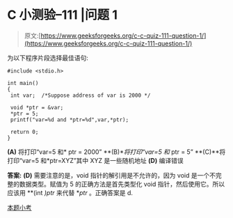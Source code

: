 # C 小测验–111 |问题 1

> 原文:[https://www.geeksforgeeks.org/c-c-quiz-111-question-1/](https://www.geeksforgeeks.org/c-c-quiz-111-question-1/)

为以下程序片段选择最佳语句:

```
#include <stdio.h>

int main()
{
 int var;  /*Suppose address of var is 2000 */

 void *ptr = &var;
 *ptr = 5;
 printf("var=%d and *ptr=%d",var,*ptr);

 return 0;
}
```

**(A)** 将打印“var=5 和* ptr = 2000”
**(B)**将打印“var=5 和* ptr = 5”
**(C)**将打印“var=5 和*ptr=XYZ”其中 XYZ 是一些随机地址
**(D)** 编译错误

**答案:** **(D)** 需要注意的是，void 指针的解引用是不允许的，因为 void 是一个不完整的数据类型。赋值为 5 的正确方法是首先类型化 void 指针，然后使用它。所以应该用 **(int *)ptr* 来代替 **ptr* 。正确答案是 d.

[本题小考](https://www.geeksforgeeks.org/c-quiz-111-gq/)